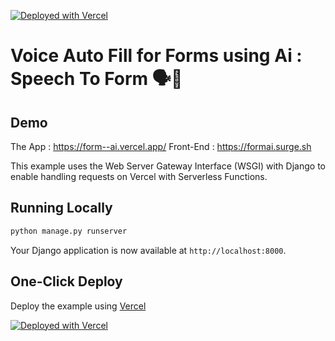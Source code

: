 [![Deployed with Vercel](https://vercel.com/button)](https://form--ai.vercel.app/)

# Voice Auto Fill for Forms using Ai : Speech To Form 🗣️💬

## Demo

The App : https://form--ai.vercel.app/
Front-End : https://formai.surge.sh


This example uses the Web Server Gateway Interface (WSGI) with Django to enable handling requests on Vercel with Serverless Functions.

## Running Locally

```bash
python manage.py runserver
```

Your Django application is now available at `http://localhost:8000`.

## One-Click Deploy

Deploy the example using [Vercel](https://vercel.com?utm_source=github&utm_medium=readme&utm_campaign=vercel-examples)



[![Deployed with Vercel](https://vercel.com/button)](https://form--ai.vercel.app/)
